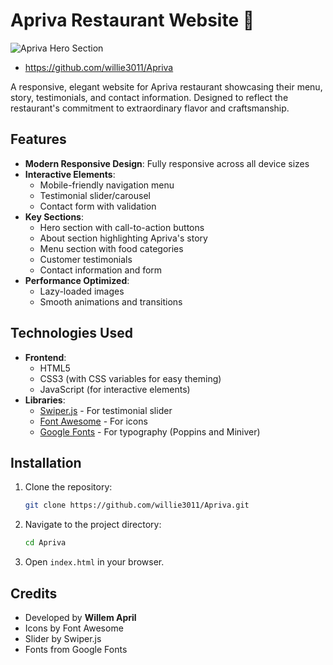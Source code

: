 # Apriva Restaurant Website 🥧

![Apriva Hero Section](images/hero.png)

- https://github.com/willie3011/Apriva

A responsive, elegant website for Apriva restaurant showcasing their menu, story, testimonials, and contact information. Designed to reflect the restaurant's commitment to extraordinary flavor and craftsmanship.

## Features

- **Modern Responsive Design**: Fully responsive across all device sizes
- **Interactive Elements**:
  - Mobile-friendly navigation menu
  - Testimonial slider/carousel
  - Contact form with validation
- **Key Sections**:
  - Hero section with call-to-action buttons
  - About section highlighting Apriva's story
  - Menu section with food categories
  - Customer testimonials
  - Contact information and form
- **Performance Optimized**:
  - Lazy-loaded images
  - Smooth animations and transitions


## Technologies Used

- **Frontend**:
  - HTML5
  - CSS3 (with CSS variables for easy theming)
  - JavaScript (for interactive elements)
- **Libraries**:
  - [Swiper.js](https://swiperjs.com/) - For testimonial slider
  - [Font Awesome](https://fontawesome.com/) - For icons
  - [Google Fonts](https://fonts.google.com/) - For typography (Poppins and Miniver)


## Installation

1. Clone the repository:
   ```bash
   git clone https://github.com/willie3011/Apriva.git
   ```
2. Navigate to the project directory:
    ```bash
    cd Apriva
    ```

3. Open ```index.html``` in your browser.

## Credits
- Developed by **Willem April**
- Icons by Font Awesome
- Slider by Swiper.js
- Fonts from Google Fonts